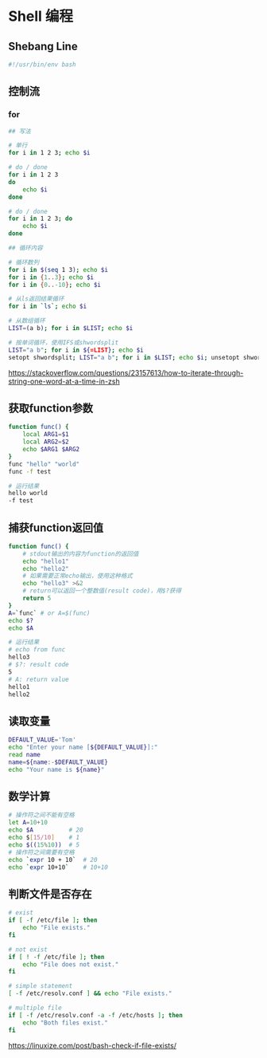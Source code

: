 # Shell 编程



## Shebang Line

```bash
#!/usr/bin/env bash
```



## 控制流

### for

```bash
## 写法

# 单行
for i in 1 2 3; echo $i

# do / done
for i in 1 2 3
do
	echo $i
done

# do / done
for i in 1 2 3; do
	echo $i
done

## 循环内容

# 循环数列
for i in $(seq 1 3); echo $i
for i in {1..3}; echo $i
for i in {0..-10}; echo $i

# 从ls返回结果循环
for i in `ls`; echo $i

# 从数组循环
LIST=(a b); for i in $LIST; echo $i

# 按单词循环，使用IFS或shwordsplit
LIST="a b"; for i in ${=LIST}; echo $i
setopt shwordsplit; LIST="a b"; for i in $LIST; echo $i; unsetopt shwordsplit
```

https://stackoverflow.com/questions/23157613/how-to-iterate-through-string-one-word-at-a-time-in-zsh



## 获取function参数

```bash
function func() {
	local ARG1=$1
	local ARG2=$2
	echo $ARG1 $ARG2
}
func "hello" "world"
func -f test

# 运行结果
hello world
-f test
```



## 捕获function返回值

```bash
function func() {
    # stdout输出的内容为function的返回值
    echo "hello1"
    echo "hello2"
    # 如果需要正常echo输出，使用这种格式
    echo "hello3" >&2
    # return可以返回一个整数值(result code)，用$?获得
    return 5
}
A=`func` # or A=$(func)
echo $?
echo $A

# 运行结果
# echo from func
hello3
# $?: result code
5
# A: return value
hello1
hello2
```



## 读取变量

```bash
DEFAULT_VALUE='Tom'
echo "Enter your name [${DEFAULT_VALUE}]:"
read name
name=${name:-$DEFAULT_VALUE}
echo "Your name is ${name}"
```



## 数学计算

```bash
# 操作符之间不能有空格
let A=10+10
echo $A          # 20
echo $[15/10]    # 1
echo $((15%10))  # 5
# 操作符之间需要有空格
echo `expr 10 + 10`  # 20
echo `expr 10+10`    # 10+10
```



## 判断文件是否存在

```bash
# exist
if [ -f /etc/file ]; then
	echo "File exists."
fi

# not exist
if [ ! -f /etc/file ]; then
	echo "File does not exist."
fi

# simple statement
[ -f /etc/resolv.conf ] && echo "File exists."

# multiple file
if [ -f /etc/resolv.conf -a -f /etc/hosts ]; then
    echo "Both files exist."
fi
```

https://linuxize.com/post/bash-check-if-file-exists/


